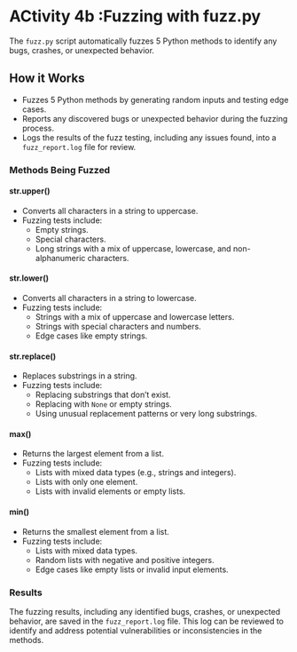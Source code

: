 # ACtivity 4b :Fuzzing with fuzz.py
The `fuzz.py` script automatically fuzzes 5 Python methods to identify any bugs, crashes, or unexpected behavior.

## How it Works
- Fuzzes 5 Python methods by generating random inputs and testing edge cases.
- Reports any discovered bugs or unexpected behavior during the fuzzing process.
- Logs the results of the fuzz testing, including any issues found, into a `fuzz_report.log` file for review.

### Methods Being Fuzzed

#### str.upper()
- Converts all characters in a string to uppercase.
- Fuzzing tests include:
  - Empty strings.
  - Special characters.
  - Long strings with a mix of uppercase, lowercase, and non-alphanumeric characters.

#### str.lower()
- Converts all characters in a string to lowercase.
- Fuzzing tests include:
  - Strings with a mix of uppercase and lowercase letters.
  - Strings with special characters and numbers.
  - Edge cases like empty strings.

#### str.replace()
- Replaces substrings in a string.
- Fuzzing tests include:
  - Replacing substrings that don’t exist.
  - Replacing with `None` or empty strings.
  - Using unusual replacement patterns or very long substrings.

#### max()
- Returns the largest element from a list.
- Fuzzing tests include:
  - Lists with mixed data types (e.g., strings and integers).
  - Lists with only one element.
  - Lists with invalid elements or empty lists.

#### min()
- Returns the smallest element from a list.
- Fuzzing tests include:
  - Lists with mixed data types.
  - Random lists with negative and positive integers.
  - Edge cases like empty lists or invalid input elements.

### Results
The fuzzing results, including any identified bugs, crashes, or unexpected behavior, are saved in the `fuzz_report.log` file.
This log can be reviewed to identify and address potential vulnerabilities or inconsistencies in the methods.


